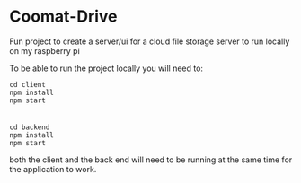 # Coomat-Drive
Fun project to create a server/ui for a cloud file storage server to run locally on my raspberry pi

To be able to run the project locally you will need to:

`cd client`<br>
`npm install`<br>
`npm start`<br>
<br><br>
`cd backend`<br>
`npm install`<br>
`npm start`<br>

both the client and the back end will need to be running at the same time for the application to work.
